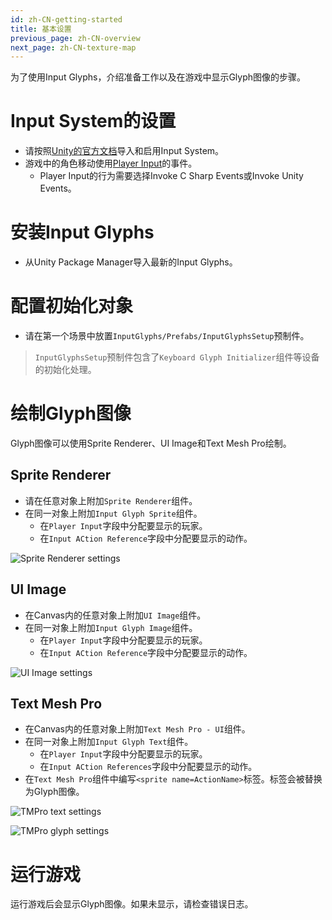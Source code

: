 ```yaml
---
id: zh-CN-getting-started
title: 基本设置
previous_page: zh-CN-overview
next_page: zh-CN-texture-map
---
```


为了使用Input Glyphs，介绍准备工作以及在游戏中显示Glyph图像的步骤。

# Input System的设置
- 请按照[Unity的官方文档](https://docs.unity3d.com/Packages/com.unity.inputsystem@1.4/manual/Installation.html)导入和启用Input System。
- 游戏中的角色移动使用[Player Input](https://docs.unity3d.com/Packages/com.unity.inputsystem@1.4/manual/Components.html)的事件。
  - Player Input的行为需要选择Invoke C Sharp Events或Invoke Unity Events。

# 安装Input Glyphs
- 从Unity Package Manager导入最新的Input Glyphs。

# 配置初始化对象
- 请在第一个场景中放置`InputGlyphs/Prefabs/InputGlyphsSetup`预制件。

> `InputGlyphsSetup`预制件包含了`Keyboard Glyph Initializer`组件等设备的初始化处理。

# 绘制Glyph图像
Glyph图像可以使用Sprite Renderer、UI Image和Text Mesh Pro绘制。
## Sprite Renderer
- 请在任意对象上附加`Sprite Renderer`组件。
- 在同一对象上附加`Input Glyph Sprite`组件。
  - 在`Player Input`字段中分配要显示的玩家。
  - 在`Input ACtion Reference`字段中分配要显示的动作。

![Sprite Renderer settings]({{site.baseurl}}/assets/input_glyph_sprite.png)

## UI Image
- 在Canvas内的任意对象上附加`UI Image`组件。
- 在同一对象上附加`Input Glyph Image`组件。
  - 在`Player Input`字段中分配要显示的玩家。
  - 在`Input ACtion Reference`字段中分配要显示的动作。

![UI Image settings]({{site.baseurl}}/assets/input_glyph_image.png)

## Text Mesh Pro
- 在Canvas内的任意对象上附加`Text Mesh Pro - UI`组件。
- 在同一对象上附加`Input Glyph Text`组件。
  - 在`Player Input`字段中分配要显示的玩家。
  - 在`Input ACtion References`字段中分配要显示的动作。
- 在`Text Mesh Pro`组件中编写`<sprite name=ActionName>`标签。标签会被替换为Glyph图像。

![TMPro text settings]({{site.baseurl}}/assets/input_glyph_text_1.png)

![TMPro glyph settings]({{site.baseurl}}/assets/input_glyph_text_2.png)

# 运行游戏
运行游戏后会显示Glyph图像。如果未显示，请检查错误日志。
